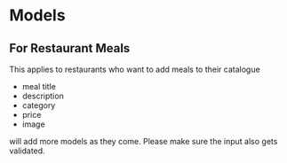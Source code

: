 # Models 

## For Restaurant Meals
This applies to restaurants who want to add meals to their catalogue
- meal title
- description
- category
- price
- image

will add more models as they come.
Please make sure the input also gets validated.
